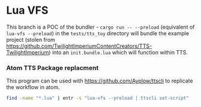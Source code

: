 # Lua VFS

This branch is a POC of the bundler - `cargo run -- --preload` (equivalent of `lua-vfs --preload`) in the `tests/tts_toy` directory will bundle the example project (stolen from <https://github.com/TwilightImperiumContentCreators/TTS-TwilightImperium>) into an `init.bundle.lua` which will function within TTS.


### Atom TTS Package replacment

This program can be used with https://github.com/Ayplow/ttscli to replicate the workflow in atom.

```sh
find -name "*.lua" | entr -s "lua-vfs --preload | ttscli set-script"
```
